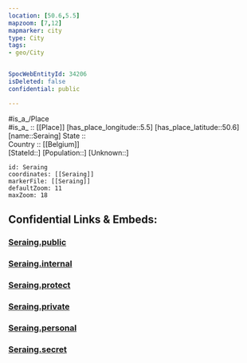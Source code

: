 ```yaml
---
location: [50.6,5.5] 
mapzoom: [7,12] 
mapmarker: city 
type: City
tags:
- geo/City


SpocWebEntityId: 34206
isDeleted: false
confidential: public

---
```

#is_a_/Place  
#is_a_ :: [[Place]] 
[has_place_longitude::5.5] 
[has_place_latitude::50.6] 
[name::Seraing] 
State ::  
Country :: [[Belgium]]  
[StateId::] 
[Population::] 
[Unknown::] 


```leaflet
id: Seraing
coordinates: [[Seraing]] 
markerFile: [[Seraing]] 
defaultZoom: 11 
maxZoom: 18
```


## Confidential Links & Embeds: 

### [Seraing.public](/_public/\Earth\Continent\Europe\Europe~West\Belgium\Regions~Belgium\Wallonie\counties~Wallonie\Liège\CitySeraing.public.md) 

### [Seraing.internal](/_internal/\Earth\Continent\Europe\Europe~West\Belgium\Regions~Belgium\Wallonie\counties~Wallonie\Liège\CitySeraing.internal.md) 

### [Seraing.protect](/_protect/\Earth\Continent\Europe\Europe~West\Belgium\Regions~Belgium\Wallonie\counties~Wallonie\Liège\CitySeraing.protect.md) 

### [Seraing.private](/_private/\Earth\Continent\Europe\Europe~West\Belgium\Regions~Belgium\Wallonie\counties~Wallonie\Liège\CitySeraing.private.md) 

### [Seraing.personal](/_personal/\Earth\Continent\Europe\Europe~West\Belgium\Regions~Belgium\Wallonie\counties~Wallonie\Liège\CitySeraing.personal.md) 

### [Seraing.secret](/_secret/\Earth\Continent\Europe\Europe~West\Belgium\Regions~Belgium\Wallonie\counties~Wallonie\Liège\CitySeraing.secret.md)

